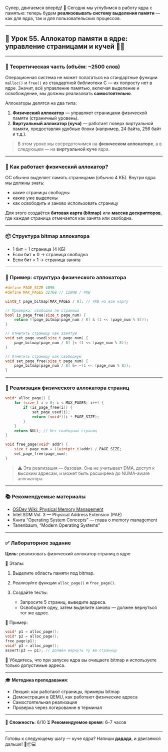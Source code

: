 Супер, двигаемся вперёд! 💪
Сегодня мы углубимся в работу ядра с памятью: теперь будем **реализовывать систему выделения памяти** — как для ядра, так и для пользовательских процессов.

---

## 🔹 Урок 55. Аллокатор памяти в ядре: управление страницами и кучей 🧰🧠

---

### 🧠 Теоретическая часть (объём: \~2500 слов)

Операционная система не может полагаться на стандартные функции `malloc()` и `free()` из стандартной библиотеки C — их попросту нет в ядре. Значит, всё управление памятью, включая выделение и освобождение, мы должны реализовать **самостоятельно**.

Аллокаторы делятся на два типа:

1. **Физический аллокатор** — управляет страницами физической памяти (страничный уровень).
2. **Виртуальный аллокатор (куча)** — работает поверх виртуальной памяти, предоставляя удобные блоки (например, 24 байта, 256 байт и т.д.).

> В этом уроке мы сосредоточимся на **физическом аллокаторе**, а в следующем — на **виртуальной куче** ядра.

---

### 🔧 Как работает физический аллокатор?

ОС обычно выделяет память страницами (обычно 4 КБ). Внутри ядра мы должны знать:

* какие страницы свободны
* какие уже выделены
* как освободить и заново использовать страницу

Для этого создаётся **битовая карта (bitmap)** или **массив дескрипторов**, где каждая страница отмечается как занята или свободна.

---

### 📦 Структура bitmap аллокатора

* 1 бит = 1 страница (4 КБ)
* Если бит = 0 → страница свободна
* Если бит = 1 → страница занята

---

### 📘 Пример: структура физического аллокатора

```c
#define PAGE_SIZE 4096
#define MAX_PAGES 32768 // 128MB / 4KB

uint8_t page_bitmap[MAX_PAGES / 8]; // 4KB на всю карту

// Проверка: свободна ли страница
bool is_page_free(size_t page_num) {
    return !(page_bitmap[page_num / 8] & (1 << (page_num % 8)));
}

// Отметить страницу как занятую
void set_page_used(size_t page_num) {
    page_bitmap[page_num / 8] |= (1 << (page_num % 8));
}

// Отметить страницу как свободную
void set_page_free(size_t page_num) {
    page_bitmap[page_num / 8] &= ~(1 << (page_num % 8));
}
```

---

### 🧪 Реализация физического аллокатора страниц

```c
void* alloc_page() {
    for (size_t i = 0; i < MAX_PAGES; i++) {
        if (is_page_free(i)) {
            set_page_used(i);
            return (void*)(i * PAGE_SIZE);
        }
    }
    return NULL; // Нет свободных страниц
}

void free_page(void* addr) {
    size_t page_num = ((uintptr_t)addr) / PAGE_SIZE;
    set_page_free(page_num);
}
```

> ⚠️ Эта реализация — базовая. Она не учитывает DMA, доступ к высоким адресам, и может быть расширена до NUMA-aware аллокатора.

---

### 📚 Рекомендуемые материалы

* [OSDev Wiki: Physical Memory Management](https://wiki.osdev.org/Physical_Memory_Management)
* Intel SDM Vol. 3 — Physical Address Extension (PAE)
* Книга “Operating System Concepts” — глава о memory management
* Tanenbaum, “Modern Operating Systems”

---

### ✅ Лабораторное задание

**Цель:** реализовать физический аллокатор страниц в ядре

🔧 Этапы:

1. Выделите область памяти под bitmap.
2. Реализуйте функции `alloc_page()` и `free_page()`.
3. Создайте тесты:

   * Запросите 5 страниц, выведите адреса.
   * Освободите одну, затем выделите заново — должен вернуться тот же адрес.

🧪 Пример:

```c
void* p1 = alloc_page();
void* p2 = alloc_page();
free_page(p1);
void* p3 = alloc_page();
assert(p3 == p1); // должен вернуть ту же страницу
```

📌 Убедитесь, что при запуске ядра вы очищаете bitmap и используете только допустимые адреса.

---

🎓 **Методика преподавания**:

* Лекция: как работают страницы, примеры bitmap
* Демонстрация в QEMU, как работают физические адреса
* Самостоятельная реализация
* Проверка через логирование в терминал

---

🔢 **Сложность**: 6/10
⏳ **Рекомендуемое время**: 6–7 часов

---

Готовы к следующему шагу — куче ядра? Напиши **дадада**, и двигаемся дальше! 🧱📦💻
